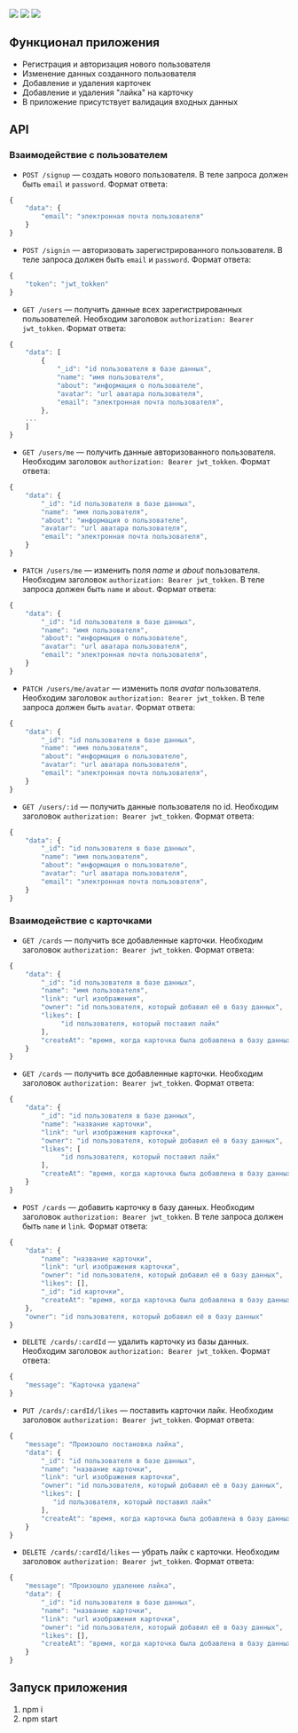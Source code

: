 
![](https://shields.io/badge/-JavaScript-yellow)
![](https://shields.io/badge/-Node.js-3E863D)
![](https://shields.io/badge/-MongoDB-00E661)

## Функционал приложения 

* Регистрация и авторизация нового пользователя
* Изменение данных созданного пользователя
* Добавление и удаления карточек
* Добавление и удаления "лайка" на карточку
* В приложение присутствует валидация входных данных

## API

### Взаимодействие с пользователем 

* `POST /signup` — создать нового пользователя. В теле запроса должен быть `email` и `password`. Формат ответа: 
```ts
{
    "data": {
        "email": "электронная почта пользователя"
    }
}
```

* `POST /signin` — авторизовать зарегистрированного пользователя. В теле запроса должен быть `email` и `password`. Формат ответа: 
```ts
{
    "token": "jwt_tokken"
}
```

* `GET /users` — получить данные всех зарегистрированных пользователей. Необходим заголовок `authorization: Bearer jwt_tokken`. Формат ответа: 
```ts
{
    "data": [ 
        {
            "_id": "id пользователя в базе данных",
            "name": "имя пользователя",
            "about": "информация о пользователе",
            "avatar": "url аватара пользователя",
            "email": "электронная почта пользователя",
        },
    ...
    ]
}
```

* `GET /users/me` — получить данные авторизованного пользователя. Необходим заголовок `authorization: Bearer jwt_tokken`. Формат ответа: 
```ts
{
    "data": {
        "_id": "id пользователя в базе данных",
        "name": "имя пользователя",
        "about": "информация о пользователе",
        "avatar": "url аватара пользователя",
        "email": "электронная почта пользователя",
    }
}
```

* `PATCH /users/me` — изменить поля *name* и *about* пользователя. Необходим заголовок `authorization: Bearer jwt_tokken`. В теле запроса должен быть `name` и `about`. Формат ответа: 
```ts
{
    "data": {
        "_id": "id пользователя в базе данных",
        "name": "имя пользователя",
        "about": "информация о пользователе",
        "avatar": "url аватара пользователя",
        "email": "электронная почта пользователя",
    }
}
```

* `PATCH /users/me/avatar` — изменить поля *avatar* пользователя. Необходим заголовок `authorization: Bearer jwt_tokken`. В теле запроса должен быть `avatar`. Формат ответа: 
```ts
{
    "data": {
        "_id": "id пользователя в базе данных",
        "name": "имя пользователя",
        "about": "информация о пользователе",
        "avatar": "url аватара пользователя",
        "email": "электронная почта пользователя",
    }
}
```

* `GET /users/:id` — получить данные пользователя по id. Необходим заголовок `authorization: Bearer jwt_tokken`. Формат ответа: 
```ts
{
    "data": {
        "_id": "id пользователя в базе данных",
        "name": "имя пользователя",
        "about": "информация о пользователе",
        "avatar": "url аватара пользователя",
        "email": "электронная почта пользователя",
    }
}
```

### Взаимодействие с карточками

* `GET /cards` — получить все добавленные карточки. Необходим заголовок `authorization: Bearer jwt_tokken`. Формат ответа: 
```ts
{
    "data": {
        "_id": "id пользователя в базе данных",
        "name": "имя пользователя",
        "link": "url изображения",
        "owner": "id пользователя, который добавил её в базу данных",
        "likes": [
             "id пользователя, который поставил лайк"
        ],
        "createAt": "время, когда карточка была добавлена в базу данных",
    }
}
```

* `GET /cards` — получить все добавленные карточки. Необходим заголовок `authorization: Bearer jwt_tokken`. Формат ответа: 
```ts
{
    "data": {
        "_id": "id пользователя в базе данных",
        "name": "название карточки",
        "link": "url изображения карточки",
        "owner": "id пользователя, который добавил её в базу данных",
        "likes": [
             "id пользователя, который поставил лайк"
        ],
        "createAt": "время, когда карточка была добавлена в базу данных",
    }
}
```

* `POST /cards` — добавить карточку в базу данных. Необходим заголовок `authorization: Bearer jwt_tokken`. В теле запроса должен быть `name` и `link`. Формат ответа: 
```ts
{
    "data": {
        "name": "название карточки",
        "link": "url изображения карточки",
        "owner": "id пользователя, который добавил её в базу данных",
        "likes": [],
        "_id": "id карточки",
        "createAt": "время, когда карточка была добавлена в базу данных",
    },
    "owner": "id пользователя, который добавил её в базу данных"
}
```


* `DELETE /cards/:cardId` — удалить карточку из базы данных. Необходим заголовок `authorization: Bearer jwt_tokken`. Формат ответа: 
```ts
{
    "message": "Карточка удалена"
}
```

* `PUT /cards/:cardId/likes` — поставить карточки лайк. Необходим заголовок `authorization: Bearer jwt_tokken`. Формат ответа: 
```ts
{
    "message": "Произошло постановка лайка",
    "data": {
        "_id": "id пользователя в базе данных",
        "name": "название карточки",
        "link": "url изображения карточки",
        "owner": "id пользователя, который добавил её в базу данных",
        "likes": [
           "id пользователя, который поставил лайк"
        ],
        "createAt": "время, когда карточка была добавлена в базу данных",
    }
}
```

* `DELETE /cards/:cardId/likes` — убрать лайк с карточки. Необходим заголовок `authorization: Bearer jwt_tokken`. Формат ответа: 
```ts
{
    "message": "Произошло удаление лайка",
    "data": {
        "_id": "id пользователя в базе данных",
        "name": "название карточки",
        "link": "url изображения карточки",
        "owner": "id пользователя, который добавил её в базу данных",
        "likes": [],
        "createAt": "время, когда карточка была добавлена в базу данных",
    }
}
```

## Запуск приложения
1. npm i
2. npm start
